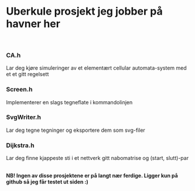 <h1>Uberkule prosjekt jeg jobber på havner her</h1>
</br>
<h3>CA.h</h3>
<p>Lar deg kjøre simuleringer av et elementært cellular automata-system med et
		et gitt regelsett</p>
<h3>Screen.h</h3>
<p>Implementerer en slags tegneflate i kommandolinjen</p>
<h3>SvgWriter.h</h3>
<p>Lar deg tegne tegninger og eksportere dem som svg-filer</p>
<h3>Dijkstra.h</h3>
<p>Lar deg finne kjappeste sti i et nettverk gitt nabomatrise og (start, slutt)-par</p>
</br>
<b>NB! Ingen av disse prosjektene er på langt nær ferdige. Ligger kun
		på github så jeg får testet ut siden :)</b>
